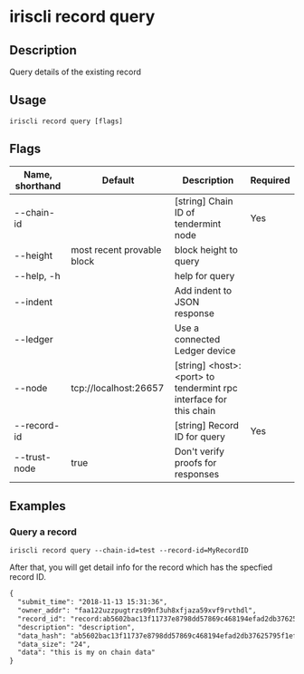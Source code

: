 # iriscli record query

## Description

Query details of the existing record

## Usage

```
iriscli record query [flags]
```

## Flags

| Name, shorthand | Default                    | Description                                                       | Required |
| --------------- | -------------------------- | ----------------------------------------------------------------- | -------- |
| --chain-id      |                            | [string] Chain ID of tendermint node                              | Yes      |
| --height        | most recent provable block | block height to query                                             |          |
| --help, -h      |                            | help for query                                                    |          |
| --indent        |                            | Add indent to JSON response                                       |          |
| --ledger        |                            | Use a connected Ledger device                                     |          |
| --node          | tcp://localhost:26657      | [string] \<host>:\<port> to tendermint rpc interface for this chain |          |
| --record-id     |                            | [string] Record ID for query                                      | Yes      |
| --trust-node    | true                       | Don't verify proofs for responses                                 |          |

## Examples

### Query a record

```shell
iriscli record query --chain-id=test --record-id=MyRecordID
```

After that, you will get detail info for the record which has the specfied record ID.

```txt
{
  "submit_time": "2018-11-13 15:31:36",
  "owner_addr": "faa122uzzpugtrzs09nf3uh8xfjaza59xvf9rvthdl",
  "record_id": "record:ab5602bac13f11737e8798dd57869c468194efad2db37625795f1efd8d9d63c6",
  "description": "description",
  "data_hash": "ab5602bac13f11737e8798dd57869c468194efad2db37625795f1efd8d9d63c6",
  "data_size": "24",
  "data": "this is my on chain data"
}
```
